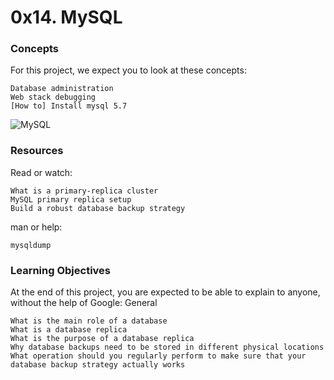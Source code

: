 # 0x14. MySQL

### Concepts

For this project, we expect you to look at these concepts:

    Database administration
    Web stack debugging
    [How to] Install mysql 5.7

![MySQL](https://s3.amazonaws.com/intranet-projects-files/holbertonschool-sysadmin_devops/280/KkrkDHT.png)

### Resources

Read or watch:

    What is a primary-replica cluster
    MySQL primary replica setup
    Build a robust database backup strategy

man or help:

    mysqldump

### Learning Objectives

At the end of this project, you are expected to be able to explain to anyone, without the help of Google:
General

    What is the main role of a database
    What is a database replica
    What is the purpose of a database replica
    Why database backups need to be stored in different physical locations
    What operation should you regularly perform to make sure that your database backup strategy actually works

